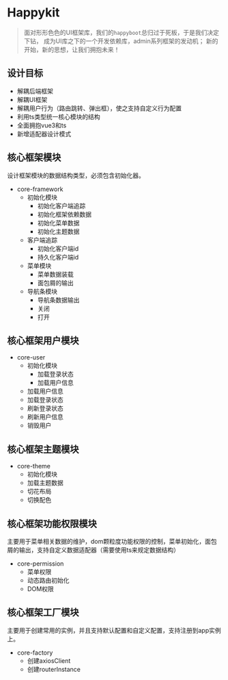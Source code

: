 # Happykit

>面对形形色色的UI框架库，我们的`happyboot`总归过于死板，于是我们决定下钻，
>成为UI库之下的一个开发依赖库，admin系列框架的发动机；
>新的开始，新的思想，让我们拥抱未来！

## 设计目标
- 解耦后端框架
- 解耦UI框架
- 解耦用户行为（路由跳转、弹出框），使之支持自定义行为配置
- 利用ts类型统一核心模块的结构
- 全面拥抱vue3和ts
- 新增适配器设计模式



## 核心框架模块
设计框架模块的数据结构类型，必须包含初始化器。

- core-framework
	- 初始化模块
		- 初始化客户端追踪
		- 初始化框架依赖数据
		- 初始化菜单数据
		- 初始化主题数据
	- 客户端追踪
		- 初始化客户端id
		- 持久化客户端id
	- 菜单模块
		- 菜单数据装载
		- 面包屑的输出
	- 导航条模块
		- 导航条数据输出
		- 关闭
		- 打开
		
## 核心框架用户模块

- core-user
	- 初始化模块
		- 加载登录状态
		- 加载用户信息
	- 加载用户信息
	- 加载登录状态
	- 刷新登录状态
	- 刷新用户信息
	- 销毁用户
	
## 核心框架主题模块

- core-theme
	- 初始化模块
	- 加载主题数据
	- 切花布局
	- 切换配色

## 核心框架功能权限模块
主要用于菜单相关数据的维护，dom颗粒度功能权限的控制，菜单初始化，面包屑的输出，支持自定义数据适配器（需要使用ts来规定数据结构）

- core-permission
    - 菜单权限
    - 动态路由初始化
    - DOM权限

## 核心框架工厂模块
主要用于创建常用的实例，并且支持默认配置和自定义配置，支持注册到app实例上。

- core-factory
    - 创建axiosClient
    - 创建routerInstance

